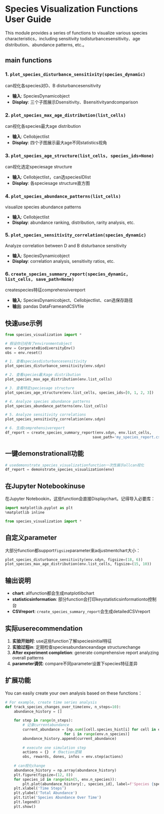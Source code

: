 # Species Visualization Functions User Guide

This module provides a series of functions to visualize various species characteristics，including sensitivity todisturbancesensitivity、age distribution、abundance patterns, etc.。

## main functions

### 1. `plot_species_disturbance_sensitivity(species_dynamic)`
can视化各species对D、B disturbancesensitivity
- **输入**: SpeciesDynamicobject
- **Display**: 三个子图展示Dsensitivity、Bsensitivityandcomparison

### 2. `plot_species_max_age_distribution(list_cells)`
can视化各species最大age distribution
- **输入**: Cellobjectlist
- **Display**: 四个子图展示最大age不同statistics视角

### 3. `plot_species_age_structure(list_cells, species_ids=None)`
can视化选定speciesage structure
- **输入**: Cellobjectlist，can选speciesIDlist
- **Display**: 各speciesage structure直方图

### 4. `plot_species_abundance_patterns(list_cells)`
visualize species abundance patterns
- **输入**: Cellobjectlist
- **Display**: abundance ranking, distribution, rarity analysis, etc.

### 5. `plot_species_sensitivity_correlation(species_dynamic)`
Analyze correlation between D and B disturbance sensitivity
- **输入**: SpeciesDynamicobject
- **Display**: correlation analysis, sensitivity ratios, etc.

### 6. `create_species_summary_report(species_dynamic, list_cells, save_path=None)`
createspecies特征comprehensivereport
- **输入**: SpeciesDynamicobject、Cellobjectlist、can选保存路径
- **输出**: pandas DataFrameandCSVfile

## 快速use示例

```python
from species_visualization import *

# 假设你已经有了environmentobject
env = CorporateBiodiversityEnv()
obs = env.reset()

# 1. 查看speciesdisturbancesensitivity
plot_species_disturbance_sensitivity(env.sdyn)

# 2. 查看species最大age distribution
plot_species_max_age_distribution(env.list_cells)

# 3. 查看特定speciesage structure
plot_species_age_structure(env.list_cells, species_ids=[0, 1, 2, 3])

# 4. Analyze species abundance patterns
plot_species_abundance_patterns(env.list_cells)

# 5. Analyze sensitivity correlations
plot_species_sensitivity_correlation(env.sdyn)

# 6. 生成comprehensivereport
df_report = create_species_summary_report(env.sdyn, env.list_cells, 
                                        save_path='my_species_report.csv')
```

## 一键demonstrationall功能

```python
# usedemonstrate_species_visualizationfunction一次性展示allcan视化
df_report = demonstrate_species_visualization(env)
```

## 在Jupyter Notebookinuse

在Jupyter Notebookin，这些function会直接Displaychart。记得导入必要库：

```python
import matplotlib.pyplot as plt
%matplotlib inline

from species_visualization import *
```

## 自定义parameter

大部分function都support`figsize`parameter来adjustmentchart大小：

```python
plot_species_disturbance_sensitivity(env.sdyn, figsize=(18, 6))
plot_species_max_age_distribution(env.list_cells, figsize=(15, 10))
```

## 输出说明

- **chart**: allfunction都会生成matplotlibchart
- **statisticsinformation**: 部分function会打印keystatisticsinformationto控制台
- **CSVreport**: `create_species_summary_report`会生成detailedCSVreport

## 实际userecommendation

1. **实验开始时**: use这些function了解speciesinitial特征
2. **实验过程in**: 定期检查speciesabundanceandage structurechange
3. **After experiment completion**: generate comprehensive report analyzing overall patterns
4. **parameter调优**: compare不同parameter设置下species特征差异

## 扩展功能

You can easily create your own analysis based on these functions：

```python
# For example, create time series analysis
def track_species_changes_over_time(env, n_steps=10):
    abundance_history = []
    
    for step in range(n_steps):
        # 记录currentabundance
        current_abundance = [np.sum([cell.species_hist[i] for cell in env.list_cells]) 
                           for i in range(env.n_species)]
        abundance_history.append(current_abundance)
        
        # execute one simulation step
        actions = {}  # 你action逻辑
        obs, rewards, dones, infos = env.step(actions)
    
    # can视化change
    abundance_history = np.array(abundance_history)
    plt.figure(figsize=(12, 8))
    for species_id in range(min(5, env.n_species)):
        plt.plot(abundance_history[:, species_id], label=f'Species {species_id}')
    plt.xlabel('Time Steps')
    plt.ylabel('Total Abundance')
    plt.title('Species Abundance Over Time')
    plt.legend()
    plt.show()
```